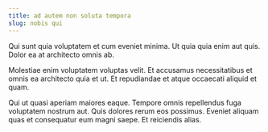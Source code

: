 ```yaml
---
title: ad autem non soluta tempora
slug: nobis qui
---
```


Qui sunt quia voluptatem et cum eveniet minima. Ut quia quia enim aut quis. Dolor ea at architecto omnis ab.

Molestiae enim voluptatem voluptas velit. Et accusamus necessitatibus et omnis ea architecto quia et ut. Et repudiandae et atque occaecati aliquid et quam.

Qui ut quasi aperiam maiores eaque. Tempore omnis repellendus fuga voluptatem nostrum aut. Quis dolores rerum eos possimus. Eveniet aliquam quas et consequatur eum magni saepe. Et reiciendis alias.
